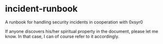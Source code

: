 # incident-runbook
A runbook for handling security incidents in cooperation with 0xsyr0

If anyone discovers his/her spiritual property in the document, please let me know. In that case, I can of course refer to it accordingly.
